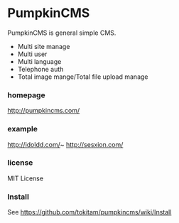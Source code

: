 # PumpkinCMS

PumpkinCMS is general simple CMS.
* Multi site manage
* Multi user
* Multi language
* Telephone auth
* Total image mange/Total file upload manage


### homepage
http://pumpkincms.com/

### example
http://idoldd.com/~
http://sesxion.com/

### license
MIT License

### Install
See https://github.com/tokitam/pumpkincms/wiki/Install
